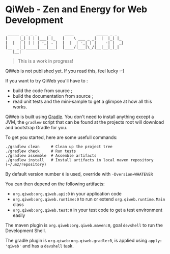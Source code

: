 # QiWeb - Zen and Energy for Web Development

     _____ _ _ _ _     _      ____          _____ _ _
    |     |_| | | |___| |_   |    \ ___ _ _|  |  |_| |_
    |  |  | | | | | -_| . |  |  |  | -_| | |    -| |  _|
    |__  _|_|_____|___|___|  |____/|___|\_/|__|__|_|_|
       |__|

> This is a work in progress!

QiWeb is not published yet. If you read this, feel lucky :-)

If you want to try QiWeb you'll have to :

- build the code from source ;
- build the documentation from source ;
- read unit tests and the mini-sample to get a glimpse at how all this works.

QiWeb is built using [Gradle](http://www.gradle.org/). You don't need to install anything except a JVM, the `gradlew`
script that can be found at the projects root will download and bootstrap Gradle for you.

To get you started, here are some usefull commands:

    ./gradlew clean     # Clean up the project tree
    ./gradlew check     # Run tests
    ./gradlew assemble  # Assemble artifacts
    ./gradlew install   # Install artifacts in local maven repository (~/.m2/repository)

By default version number `0` is used, override with `-Dversion=WHATEVER`

You can then depend on the following artifacts:

- `org.qiweb:org.qiweb.api:0` in your application code
- `org.qiweb:org.qiweb.runtime:0` to run or extend `org.qiweb.runtime.Main` class
- `org.qiweb:org.qiweb.test:0` in your test code to get a test environment easily

The maven plugin is `org.qiweb:org.qiweb.maven:0`, goal `devshell` to run the Development Shell.

The gradle plugin is `org.qiweb:org.qiweb.gradle:0`, is applied using `apply: 'qiweb'` and has a `devshell` task.
